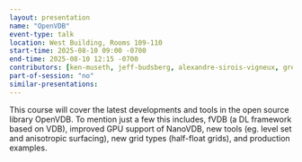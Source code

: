 ```yaml
---
layout: presentation
name: "OpenVDB"
event-type: talk
location: West Building, Rooms 109-110
start-time: 2025-08-10 09:00 -0700
end-time: 2025-08-10 12:15 -0700
contributors: [ken-museth, jeff-budsberg, alexandre-sirois-vigneux, gregory-hurst, francis-williams, andre-pradhana, dan-bailey, nick-avramoussis]
part-of-session: "no"
similar-presentations:
---
```


This course will cover the latest developments and tools in the open source library OpenVDB. To mention just a few this includes, fVDB (a DL framework based on VDB),  improved GPU support of NanoVDB, new tools (eg. level set and anisotropic surfacing), new grid types (half-float grids), and production examples.
